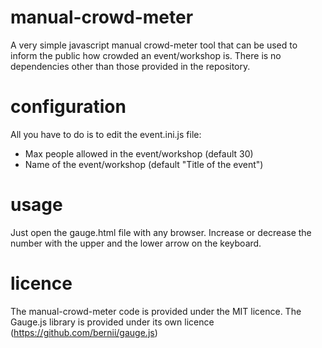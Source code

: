 # manual-crowd-meter
A very simple javascript manual crowd-meter tool that can be used to inform the public how crowded an event/workshop is.
There is no dependencies other than those provided in the repository.

# configuration
All you have to do is to edit the event.ini.js file:
- Max people allowed in the event/workshop (default 30)
- Name of the event/workshop (default "Title of the event")

# usage
Just open the gauge.html file with any browser.
Increase or decrease the number with the upper and the lower arrow on the keyboard.

# licence
The manual-crowd-meter code is provided under the MIT licence.
The Gauge.js library is provided under its own licence (https://github.com/bernii/gauge.js)
